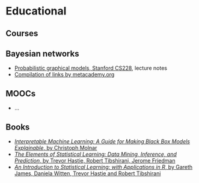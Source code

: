 # Educational

## Courses
## Bayesian networks
- [Probabilistic graphical models, Stanford CS228](https://ermongroup.github.io/cs228-notes/), lecture notes
- [Compilation of links by metacademy.org](https://metacademy.org/graphs/concepts/bayesian_networks#focus=bayesian_networks&mode=learn)

## MOOCs
- ...

## Books
- [*Interpretable Machine Learning: A Guide for Making Black Box Models Explainable*, by Christoph Molnar](https://christophm.github.io/interpretable-ml-book/)
- [*The Elements of Statistical Learning: Data Mining, Inference, and Prediction*, by Trevor Hastie, Robert Tibshirani, Jerome Friedman](https://web.stanford.edu/~hastie/ElemStatLearn/)
- [*An Introduction to Statistical Learning: with Applications in R*, by Gareth James, Daniela Witten, Trevor Hastie and Robert Tibshirani](http://faculty.marshall.usc.edu/gareth-james/ISL/)
